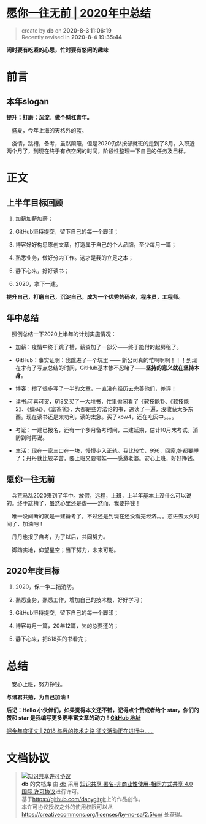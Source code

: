 [愿你一往无前 | 2020年中总结](https://github.com/danygitgit/Cheer-for-yourself/blob/master/myNotes/%E5%B5%97%E6%9C%88/%E6%88%91%E7%9A%842020/2020%EF%BC%8C%E6%AD%A5%E5%B1%A5%E4%B8%8D%E5%81%9C.md)
===
> create by **db** on **2020-8-3 11:06:19**   
> Recently revised in **2020-8-4 19:35:44**
> 
**闲时要有吃紧的心思，忙时要有悠闲的趣味**

# 前言

## 本年slogan
  
**提升；打磨；沉淀。做个斜杠青年。**

&emsp;盛夏，今年上海的天格外的蓝。

&emsp;疫情，跳槽，备考，虽然颠簸，但是2020仍然按部就班的走到了8月。入职近两个月了，到现在终于有点空闲的时间，阶段性整理一下自己的任务及目标。

# 正文

## **上半年目标回顾**

1. 加薪加薪加薪；

2. GitHub坚持提交，留下自己的每一个脚印；

3. 博客好好构思原创文章，打造属于自己的个人品牌，至少每月一篇；

4. 熟悉业务，做好分内工作。这才是我的立足之本；

5. 静下心来，好好读书；

6.  2020，拿下一建。

**提升自己，打磨自己，沉淀自己，成为一个优秀的码农，程序员，工程师。**

## 年中总结

&emsp;照例总结一下2020上半年的计划实施情况：

* 加薪：疫情中终于跳了槽，薪资加了一部分——终于能付的起房租了。

* GitHub：事实证明：我跳进了一个坑里 —— 新公司真的忙啊啊啊！！！到现在才有了写点总结的时间，GitHub基本惨不忍睹了——**坚持的意义就在坚持本身**。

* 博客：攒了很多写了一半的文章，一直没有经历去完善他们，差评！

* 读书:可喜可贺，618又买了一大堆书，忙里偷闲看了《软技能1》、《软技能2》、《编码》、《富爸爸》，大都是些方法论的书，速读了一遍，没收获太多东西。现在读书还是太功利，读的太急。买了kpw4，还在吃灰中。。。。
  
* 考证：一建已报名，还有一个多月备考时间，二建延期，估计10月末考试。消防到时再说。

* 生活：现在一家三口在一块，慢慢步入正轨。我比较忙，996，回家,娃都要睡了；丹丹就比较辛苦，要上班又要带娃——感激老婆。安心上班，好好挣钱。
  
## 愿你一往无前

&emsp;兵荒马乱2020来到了年中。放假，远程，上班，上半年基本上没什么可以说的。终于跳槽了，虽然心里还是虚——然而，我要挣钱！

&emsp;唯一没间断的就是一建备考了，不过还是到现在还没看完经济。。。怼进去太久时间了，加油吧！

&emsp;丹丹也报了自考，为了以后，共同努力。

&emsp;脚踏实地，仰望星空；当下努力，未来可期。

## 2020年度目标

1.  2020，保一争二捎消防。

2. 熟悉业务，熟悉工作，增加自己的技术栈，好好学习；

3. GitHub坚持提交，留下自己的每一个脚印；

4. 博客每月一篇，20年12篇，欠的总要还的；

5. 静下心来，把618买的书看完；
   
# 总结

&emsp;安心上班，努力挣钱。

**与诸君共勉，为自己加油！**

**后记：Hello 小伙伴们，如果觉得本文还不错，记得点个赞或者给个 star，你们的赞和 star 是我编写更多更丰富文章的动力！[GitHub 地址](https://github.com/danygitgit/Cheer-for-yourself/blob/master/myNotes/%E5%B5%97%E6%9C%88/%E6%88%91%E7%9A%842020/2020%EF%BC%8C%E6%AD%A5%E5%B1%A5%E4%B8%8D%E5%81%9C.md)**  

 [掘金年度征文 | 2018 与我的技术之路 征文活动正在进行中......](https://juejin.im/post/5c346562e51d45518e148674 )

# 文档协议 
> <a rel="license" href="http://creativecommons.org/licenses/by-nc-sa/4.0/"><img alt="知识共享许可协议" style="border-width:0" src="https://i.creativecommons.org/l/by-nc-sa/4.0/88x31.png" /></a><br /><a xmlns:dct="http://purl.org/dc/terms/" property="dct:title">**db** 的文档库</a> 由 <a xmlns:cc="http://creativecommons.org/ns#" href="db" property="cc:attributionName" rel="cc:attributionURL">db</a> 采用 <a rel="license" href="http://creativecommons.org/licenses/by-nc-sa/4.0/">知识共享 署名-非商业性使用-相同方式共享 4.0 国际 许可协议</a>进行许可。<br />基于<a xmlns:dct="http://purl.org/dc/terms/" href="https://github.com/danygitgit" rel="dct:source">https://github.com/danygitgit</a>上的作品创作。<br />本许可协议授权之外的使用权限可以从 <a xmlns:cc="http://creativecommons.org/ns#" href="https://creativecommons.org/licenses/by-nc-sa/2.5/cn/" rel="cc:morePermissions">https://creativecommons.org/licenses/by-nc-sa/2.5/cn/</a> 处获得。

